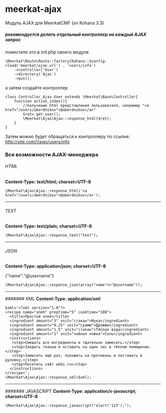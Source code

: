 meerkat-ajax
============

Модуль AJAX для MeerkatCMF (on Kohana 3.3)

##### рекомендуется делать отдельный контроллер на каждый AJAX запрос
поместите это в init.php своего модуля
~~~
\Meerkat\Route\Route::factory(Kohana::$config->load('meerkat/ajax.url') . 'users/info')
	->controller('User')
	->directory('Ajax')
	->put();
~~~
а затем создайте контроллер
~~~
class Controller_Ajax_User extends \Meerkat\Base\Controller{
	function action_index(){
		//получение html представления пользователя, например "<a href="/users/aberdnikov">@aberdnikov</a>"
		$ret= get_user();
		\Meerkat\Ajax\Ajax::response_html($ret);
	}
}
~~~

Затем можно будет обращаться к контроллеру по ссылке: http://site.com/!/ajax/users/info

### Все возможности AJAX-менеджера 

###### HTML
**Content-Type: text/html; charset=UTF-8**
~~~
\Meerkat\Ajax\Ajax::response_html('<a href="/users/aberdnikov">@aberdnikov</a>');
~~~
- - -
###### TEXT
**Content-Type: text/plain; charset=UTF-8**
~~~
\Meerkat\Ajax\Ajax::response_text("text");
~~~
- - -
###### JSON
**Content-Type: application/json; charset=UTF-8**

{"name":"@username"}
~~~
\Meerkat\Ajax\Ajax::response_json(array("name"=>"@username"));
~~~
- - -
####### XML
**Content-Type: application/xml**
~~~
$xml='<?xml version="1.0"?>
<recipe name="хлеб" preptime="5" cooktime="180">
  <title>Простой хлеб</title>
  <ingredient amount="3" unit="стакан">Мука</ingredient>
  <ingredient amount="0.25" unit="грамм">Дрожжи</ingredient>
  <ingredient amount="1.5" unit="стакан">Тёплая вода</ingredient>
  <ingredient amount="1" unit="чайная ложка">Соль</ingredient>
  <instructions>
   <step>Смешать все ингредиенты и тщательно замесить.</step>
   <step>Закрыть тканью и оставить на один час в тёплом помещении.</step>
   <step>Замесить ещё раз, положить на противень и поставить в духовку.</step>
   <step>Посетить сайт webi.ru</step>
  </instructions>
</recipe>';
\Meerkat\Ajax\Ajax::response_xml($xml);
~~~
- - -
####### JAVASCRIPT
**Content-Type: application/x-javascript; charset=UTF-8**
~~~
\Meerkat\Ajax\Ajax::response_javascript("alert('123');");
~~~